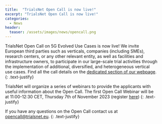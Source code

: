 ```yaml
---
title:  "TrialsNet Open Call is now live!"
excerpt: "TrialsNet Open Call is now live!"
categories: 
  - News
header:
  teaser: /assets/images/news/opencall.png
---
```


TrialsNet Open Call on 5G Evolved Use Cases is now live! We invite European third parties such as verticals, companies (including SMEs), research centers, or any other relevant entity, as well as facilities and infrastructure owners, to participate in our large-scale trial activities through the implementation of additional, diversified, and heterogeneous vertical use cases. Find all the call details on the [dedicated section of our webpage](https://trialsnet.eu/open-call/).
{: .text-justify}

TrialsNet will organize a series of webinars to provide the applicants with useful information about the Open Call. The first Open Call Webinar will be at 11:00-12:30 CET, Thursday 7th of November 2023 (register [here](https://ec.europa.eu/eusurvey/runner/TrialsNetOpenCallWebinar2023))
{: .text-justify}

If you have any questions on the Open Call contact us at [opencall@trialsnet.eu](mailto:opencall@trialsnet.eu).
{: .text-justify}
